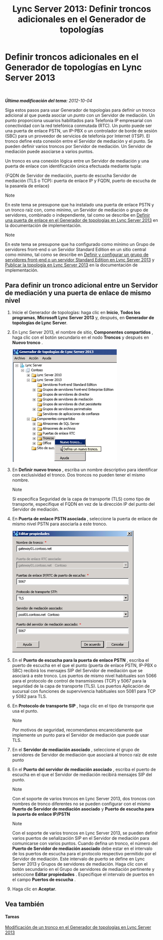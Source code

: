﻿---
title: 'Lync Server 2013: Definir troncos adicionales en el Generador de topologías'
TOCTitle: Definir troncos adicionales en el Generador de topologías
ms:assetid: e68b8377-50a2-452a-bf5c-910929e34236
ms:mtpsurl: https://technet.microsoft.com/es-es/library/JJ721915(v=OCS.15)
ms:contentKeyID: 49889774
ms.date: 01/07/2017
mtps_version: v=OCS.15
ms.translationtype: HT
---

# Definir troncos adicionales en el Generador de topologías en Lync Server 2013

 

_**Última modificación del tema:** 2012-10-04_

Siga estos pasos para usar Generador de topologías para definir un tronco adicional al que pueda asociar un *punto* con un Servidor de mediación. Un punto proporciona usuarios habilitados para Telefonía IP empresarial con conectividad con la red telefónica conmutada (RTC). Un punto puede ser una puerta de enlace PSTN, un IP-PBX o un controlador de borde de sesión (SBC) para un proveedor de servicios de telefonía por Internet (ITSP). El tronco define esta conexión entre el Servidor de mediación y el punto. Se pueden definir varios troncos por Servidor de mediación. Un Servidor de mediación puede asociarse a varios puntos.

Un tronco es una conexión lógica entre un Servidor de mediación y una puerta de enlace con identificación única efectuada mediante tupla:

{FQDN de Servidor de mediación, puerto de escucha Servidor de mediación (TLS o TCP): puerta de enlace IP y FQDN, puerto de escucha de la pasarela de enlace}


> [!NOTE]
> En este tema se presupone que ha instalado una puerta de enlace PSTN y un tronco raíz con, como mínimo, un Servidor de mediación o grupo de servidores, combinado o independiente, tal como se describe en <A href="lync-server-2013-define-a-gateway-in-topology-builder.md">Definir una puerta de enlace en el Generador de topologías en Lync Server 2013</A> en la documentación de implementación.




> [!NOTE]
> En este tema se presupone que ha configurado como mínimo un Grupo de servidores front-end o un Servidor Standard Edition en un sitio central como mínimo, tal como se describe en <A href="lync-server-2013-define-and-configure-a-front-end-pool-or-standard-edition-server.md">Definir y configurar un grupo de servidores front-end o un servidor Standard Edition en Lync Server 2013</A> y <A href="lync-server-2013-publish-the-topology.md">Publicar la topología en Lync Server 2013</A> en la documentación de implementación.



## Para definir un tronco adicional entre un Servidor de mediación y una puerta de enlace de mismo nivel

1.  Inicie el Generador de topologías: haga clic en **Inicio**, **Todos los programas**, **Microsoft Lync Server 2013** y, después, en **Generador de topologías de Lync Server**.

2.  En Lync Server 2013, el nombre de sitio, **Componentes compartidos** , haga clic con el botón secundario en el nodo **Troncos** y después en **Nuevo tronco** .
    
    ![Pantalla de la estructura de archivos del Generador de topologías de Lync Server](images/JJ721915.90d5b349-aa1e-407a-87ed-fa112f478560(OCS.15).png "Pantalla de la estructura de archivos del Generador de topologías de Lync Server")

3.  En **Definir nuevo tronco** , escriba un nombre descriptivo para identificar con exclusividad el tronco. Dos troncos no pueden tener el mismo nombre.
    

    > [!NOTE]
    > Si especifica Seguridad de la capa de transporte (TLS) como tipo de transporte, especifique el FQDN en vez de la dirección IP del punto del Servidor de mediación.



4.  En **Puerta de enlace PSTN asociada** , seleccione la puerta de enlace de mismo nivel PSTN para asociarla a este tronco.
    
    ![Configuración de propiedades para puertas de enlace RTC del mismo nivel para tronco](images/JJ721915.7c3fe8ee-8f4c-4413-8462-8347228e61bb(OCS.15).png "Configuración de propiedades para puertas de enlace RTC del mismo nivel para tronco")

5.  En el **Puerto de escucha para la puerta de enlace PSTN** , escriba el puerto de escucha en el que el punto (puerta de enlace PSTN, IP-PBX o SBC) recibirá los mensajes SIP del Servidor de mediación que se asociará a este tronco. Los puertos de mismo nivel habituales son 5066 para el protocolo de control de transmisiones (TCP) y 5067 para la seguridad de la capa de transporte (TLS). Los puertos Aplicación de sucursal con funciones de supervivencia habituales son 5081 para TCP y 5082 para TLS.

6.  En **Protocolo de transporte SIP** , haga clic en el tipo de transporte que usa el punto.
    

    > [!NOTE]
    > Por motivos de seguridad, recomendamos encarecidamente que implemente un punto para el Servidor de mediación que puede usar TLS.



7.  En el **Servidor de mediación asociado** , seleccione el grupo de servidores de Servidor de mediación que asociará al tronco raíz de este punto

8.  En el **Puerto del servidor de mediación asociado** , escriba el puerto de escucha en el que el Servidor de mediación recibirá mensajes SIP del punto.
    

    > [!NOTE]
    > Con el soporte de varios troncos en Lync Server 2013, dos troncos con nombres de tronco diferentes no se pueden configurar con el mismo <STRONG>Puerto de Servidor de mediación asociado</STRONG> y <STRONG>Puerto de escucha para la puerta de enlace IP/PSTN</STRONG>

    

    > [!NOTE]
    > Con el soporte de varios troncos en Lync Server 2013, se pueden definir varios puertos de señalización SIP en el Servidor de mediación para comunicarse con varios puntos. Cuando defina un tronco, el número del <STRONG>Puerto de Servidor de mediación asociado</STRONG> debe estar en el intervalo de los puertos de escucha para el protocolo respectivo permitido por el Servidor de mediación. Este intervalo de puerto se define en Lync Server 2013 y Grupos de servidores de mediación. Haga clic con el botón secundario en el Grupo de servidores de mediación pertinente y seleccione <STRONG>Editar propiedades</STRONG> . Especifique el intervalo de puertos en el campo <STRONG>Puertos de escucha</STRONG> .



9.  Haga clic en **Aceptar**.

## Vea también

#### Tareas

[Modificación de un tronco en el Generador de topologías en Lync Server 2013](lync-server-2013-modify-a-trunk-in-topology-builder.md)

